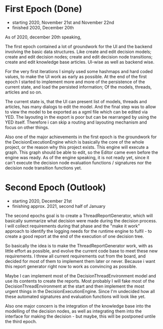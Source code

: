 # First Epoch (Done) 

* starting 2020, November 21st and November 22nd
* finished 2020, December 20th

As of 2020, december 20th speaking, 

The first epoch contained a lot of groundwork for the UI and the backend involving the basic data
structures. Like create and edit decision models; create and edit decision nodes; create and edit
decision node transitions; create and edit knowledge base articles. UI-wise as well as backend wise.   

For the very first iterations I simply used some hashmaps and hard coded values, to make the UI 
work as early as possible. At the end of the first epoch I started to implement more and more
of the persistence of the current state, and load the persisted information; Of the models, threads, 
articles and so on.

The current state is, that the UI can present list of models, threads and articles, has many dialogs
to edit the model. And the final step was to allow to view the model to be exported as a xgml file
which can be edited via YED. The layouting in the export is poor but can be rearranged by using the
YED itself. Therefore i can skip a routing and layouting mechanism and focus on other things.

Also one of the major achievements in the first epoch is the groundwork for the DecisionExecutionEngine
which is basically the core of the whole project, or the reason why this project exists. This engine
will execute a graph. This graph should be able to edit, so the Editor came even before the engine was
ready. As of the engine speaking, it is not ready yet, since it can't execute the decision node
evaluation functions / signatures nor the decision node transition functions yet.

# Second Epoch (Outlook)

* starting 2020, December 21st
* finishing approx. 2021, second half of January

The second epochs goal is to create a ThreadReportGenerator, which will basically summarize what
decision were made during the decision process. I will collect requirements during that phase and
the "make it work" approach to identify the logging needs for the runtime engine to fulfil - to 
create a good report at the end of the execution of one decision tree.

So basically the idea is to make the ThreadReportGenerator work, with as little effort as possible,
and evolve the current code base to meet these new requirements. I threw all current requirements
out from the board, and decided for most of them to implement them later or never. Because i want
this report generator right now to work as convincing as possible.

Maybe I can implement most of the DecisionThreadEnvironment model and use its contents to create 
the reports. Most probably I will fake most of the DecisionThreadEnvironment at the start and then
implement the most urgent things in the DecisionExecutionEngine. Since I'm undecided how all these
automated signatures and evaluation functions will look like yet.

Also one major concern is the integration of the knowledge base into the modelling of the decision 
nodes, as well as integrating them into the interface for making the decision - but maybe, this will
be postponed untile the third epoch.
